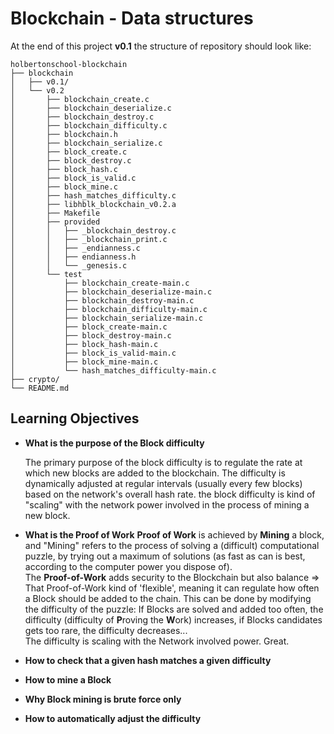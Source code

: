 # **Blockchain - Data structures**

At the end of this project **v0.1** the structure of repository should look like:

```
holbertonschool-blockchain
├── blockchain
│   ├── v0.1/
│   └── v0.2
│       ├── blockchain_create.c
│       ├── blockchain_deserialize.c
│       ├── blockchain_destroy.c
│       ├── blockchain_difficulty.c
│       ├── blockchain.h
│       ├── blockchain_serialize.c
│       ├── block_create.c
│       ├── block_destroy.c
│       ├── block_hash.c
│       ├── block_is_valid.c
│       ├── block_mine.c
│       ├── hash_matches_difficulty.c
│       ├── libhblk_blockchain_v0.2.a
│       ├── Makefile
│       ├── provided
│       │   ├── _blockchain_destroy.c
│       │   ├── _blockchain_print.c
│       │   ├── _endianness.c
│       │   ├── endianness.h
│       │   └── _genesis.c
│       └── test
│           ├── blockchain_create-main.c
│           ├── blockchain_deserialize-main.c
│           ├── blockchain_destroy-main.c
│           ├── blockchain_difficulty-main.c
│           ├── blockchain_serialize-main.c
│           ├── block_create-main.c
│           ├── block_destroy-main.c
│           ├── block_hash-main.c
│           ├── block_is_valid-main.c
│           ├── block_mine-main.c
│           └── hash_matches_difficulty-main.c
├── crypto/
└── README.md
```

## **Learning Objectives**

- **What is the purpose of the Block difficulty**

  The primary purpose of the block difficulty is to regulate the rate at which new blocks are added to the blockchain. The difficulty is dynamically adjusted at regular intervals (usually every few blocks) based on the network's overall hash rate. the block difficulty is kind of "scaling" with the network power involved in the process of mining a new block.

- **What is the Proof of Work**
  **Proof of Work** is achieved by **Mining** a block, and "Mining" refers to the process of solving a (difficult) computational puzzle, by trying out a maximum of solutions (as fast as can is best, according to the computer power you dispose of). <br>
  The **Proof-of-Work** adds security to the Blockchain but also balance => That Proof-of-Work kind of 'flexible', meaning it can regulate how often a Block should be added to the chain. This can be done by modifying the difficulty of the puzzle: If Blocks are solved and added too often, the difficulty (difficulty of **P**roving the **W**ork) increases, if Blocks candidates gets too rare, the difficulty decreases...<br>
  The difficulty is scaling with the Network involved power. Great.<br>

- **How to check that a given hash matches a given difficulty**
- **How to mine a Block**
- **Why Block mining is brute force only**
- **How to automatically adjust the difficulty**
